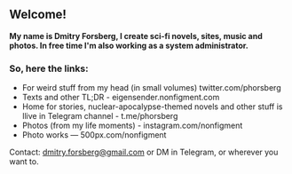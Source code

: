 ## Welcome!

**My name is Dmitry Forsberg, I create sci-fi novels, sites, music and photos.
In free time I'm also working as a system administrator.**

### So, here the links:

- For weird stuff from my head (in small volumes) twitter.com/phorsberg
- Texts and other TL;DR - eigensender.nonfigment.com
- Home for stories, nuclear-apocalypse-themed novels and other stuff is llive in Telegram channel - t.me/phorsberg
- Photos (from my life moments) - instagram.com/nonfigment
- Photo works — 500px.com/nonfigment

Contact: dmitry.forsberg@gmail.com or DM in Telegram, or wherever you want to.

